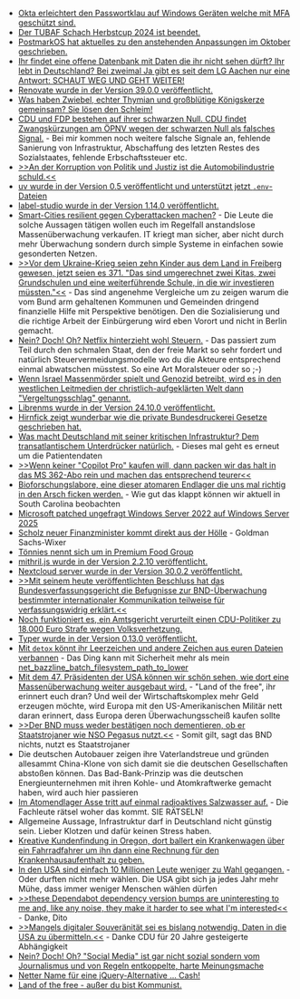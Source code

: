 * [Okta erleichtert den Passwortklau auf Windows Geräten welche mit MFA geschützt sind.](https://blog.fefe.de/?ts=99d66c74)
* [Der TUBAF Schach Herbstcup 2024 ist beendet.](https://www.tubaf.plus/post/das-war-der-erste-tubaf-schach-herbstcup-2024)
* [PostmarkOS hat aktuelles zu den anstehenden Anpassungen im Oktober geschrieben.](https://postmarketos.org/blog/2024/11/04/pmOS-update-2024-10/)
* [Ihr findet eine offene Datenbank mit Daten die ihr nicht sehen dürft? Ihr lebt in Deutschland? Bei zweimal Ja gibt es seit dem LG Aachen nur eine Antwort: SCHAUT WEG UND GEHT WEITER!](https://blog.fefe.de/?ts=99d611bd)
* [Renovate wurde in der Version 39.0.0 veröffentlicht.](https://blog.fefe.de/?ts=99d611bd)
* [Was haben Zwiebel, echter Thymian und großblütige Königskerze gemeinsam? Sie lösen den Schleim!](https://www.kostbarenatur.net/schleimloesende-hausmittel/)
* [CDU und FDP bestehen auf ihrer schwarzen Null. CDU findet Zwangskürzungen am ÖPNV wegen der schwarzen Null als falsches Signal.](https://blog.fefe.de/?ts=99d62358) - Bei mir kommen noch weitere falsche Signale an, fehlende Sanierung von Infrastruktur, Abschaffung des letzten Restes des Sozialstaates, fehlende Erbschaftssteuer etc.
* [>>An der Korruption von Politik und Justiz ist die Automobilindustrie schuld.<<](https://blog.fefe.de/?ts=99d61f26)
* [uv wurde in der Version 0.5 veröffentlicht und unterstützt jetzt `.env`-Dateien](https://github.com/astral-sh/uv/releases/tag/0.5)
* [label-studio wurde in der Version 1.14.0 veröffentlicht.](https://github.com/HumanSignal/label-studio/releases/tag/1.14.0)
* [Smart-Cities resilient gegen Cyberattacken machen?](https://www.borncity.com/blog/2024/11/05/smart-cities-gegen-cyberattacken-resilient-machen/) - Die Leute die solche Aussagen tätigen wollen euch im Regelfall anstandslose Massenüberwachung verkaufen. IT kriegt man sicher, aber nicht durch mehr Überwachung sondern durch simple Systeme in einfachen sowie gesonderten Netzen.
* [>>Vor dem Ukraine-Krieg seien zehn Kinder aus dem Land in Freiberg gewesen, jetzt seien es 371. "Das sind umgerechnet zwei Kitas, zwei Grundschulen und eine weiterführende Schule, in die wir investieren müssten."<<](https://www.mdr.de/nachrichten/sachsen/chemnitz/freiberg/treffen-buergermeister-mittelsachsen-migration-100.html) - Das sind angenehme Vergleiche um zu zeigen warum die vom Bund arm gehaltenen Kommunen und Gemeinden dringend finanzielle Hilfe mit Perspektive benötigen. Den die Sozialisierung und die richtige Arbeit der Einbürgerung wird eben Vorort und nicht in Berlin gemacht.
* [Nein? Doch! Oh? Netflix hinterzieht wohl Steuern.](https://blog.fefe.de/?ts=99d4f229) - Das passiert zum Teil durch den schmalen Staat, den der freie Markt so sehr fordert und natürlich Steuervermeidungsmodelle wo du die Akteure entsprechend einmal abwatschen müsstest. So eine Art Moralsteuer oder so ;-)
* [Wenn Israel Massenmörder spielt und Genozid betreibt, wird es in den westlichen Leitmedien der christlich-aufgeklärten Welt dann "Vergeltungsschlag" genannt.](https://blog.fefe.de/?ts=99d4d01c)
* [Librenms wurde in der Version 24.10.0 veröffentlicht.](https://github.com/librenms/librenms/releases/tag/24.10.0)
* [Hirnfick zeigt wunderbar wie die private Bundesdruckerei Gesetze geschrieben hat.](https://tuxproject.de/blog/2024/11/liegengebliebenes-vom-5-november-2024/)
* [Was macht Deutschland mit seiner kritischen Infrastruktur? Dem transatlantischem Unterdrücker natürlich.](https://www.borncity.com/blog/2024/11/05/us-finanzinvestor-will-klinik-software-spezialist-nexus-ag-uebernehmen/) - Dieses mal geht es erneut um die Patientendaten
* [>>Wenn keiner "Copilot Pro" kaufen will, dann packen wir das halt in das MS 362-Abo rein und machen das entsprechend teurer<<](https://blog.fefe.de/?ts=99d27d7a)
* [Bioforschungslabore, eine dieser atomaren Endlager die uns mal richtig in den Arsch ficken werden.](https://blog.fefe.de/?ts=99d274cb) - Wie gut das klappt können wir aktuell in South Carolina beobachten
* [Microsoft patched ungefragt Windows Server 2022 auf Windows Server 2025](https://blog.fefe.de/?ts=99d2711c)
* [Scholz neuer Finanzminister kommt direkt aus der Hölle](https://blog.fefe.de/?ts=99d24f3e) - Goldman Sachs-Wixer
* [Tönnies nennt sich um in Premium Food Group](https://blog.fefe.de/?ts=99d5a613)
* [mithril.js wurde in der Version 2.2.10 veröffentlicht.](https://github.com/MithrilJS/mithril.js/releases/tag/v2.2.10)
* [Nextcloud server wurde in der Version 30.0.2 veröffentlicht.](https://github.com/nextcloud/server/releases/tag/v30.0.2)
* [>>Mit seinem heute veröffentlichten Beschluss hat das Bundesverfassungsgericht die Befugnisse zur BND-Überwachung bestimmter internationaler Kommunikation teilweise für verfassungswidrig erklärt.<<](https://netzpolitik.org/2024/verfassungswidrig-bnd-muss-kommunikations-ueberwachung-einschraenken/)
* [Noch funktioniert es, ein Amtsgericht verurteilt einen CDU-Politiker zu 18.000 Euro Strafe wegen Volksverhetzung.](https://blog.fefe.de/?ts=99d31704)
* [Typer wurde in der Version 0.13.0 veröffentlicht.](https://github.com/fastapi/typer/releases/tag/0.13.0)
* [Mit `detox` könnt ihr Leerzeichen und andere Zeichen aus euren Dateien verbannen](https://www.putorius.net/linux-detox-clean-up-filenames-with-space-and-special-characters.html) - Das Ding kann mit Sicherheit mehr als mein [net_bazzline_batch_filesystem_path_to_lower](https://github.com/stevleibelt/shell_config/blob/master/_source/function/function.sh#L186)
* [Mit dem 47. Präsidenten der USA können wir schön sehen, wie dort eine Massenüberwachung weiter ausgebaut wird.](https://netzpolitik.org/2024/us-praesidentschaft-was-trump-mit-dem-tech-sektor-anstellen-koennte/) - "Land of the free", ihr erinnert euch dran? Und weil der Wirtschaftskomplex mehr Geld erzeugen möchte, wird Europa mit den US-Amerikanischen Militär nett daran erinnert, dass Europa deren Überwachungsscheiß kaufen sollte
* [>>Der BND muss weder bestätigen noch dementieren, ob er Staatstrojaner wie NSO Pegasus nutzt.<<](https://netzpolitik.org/2024/bundesverwaltungsgericht-bnd-darf-zu-staatstrojanern-wie-pegasus-schweigen/) - Somit gilt, sagt das BND nichts, nutzt es Staatstrojaner
* Die deutschen Autobauer zeigen ihre Vaterlandstreue und gründen allesammt China-Klone von sich damit sie die deutschen Gesellschaften abstoßen können. Das Bad-Bank-Prinzip was die deutschen Energieunternehmen mit ihren Kohle- und Atomkraftwerke gemacht haben, wird auch hier passieren
* [Im Atomendlager Asse tritt auf einmal radioaktives Salzwasser auf.](https://blog.fefe.de/?ts=99d1f94a) - Die Fachleute rätsel woher das kommt. SIE RÄTSELN!
* Allgemeine Aussage, Infrastruktur darf in Deutschland nicht günstig sein. Lieber Klotzen und dafür keinen Stress haben.
* [Kreative Kundenfindung in Oregon, dort ballert ein Krankenwagen über ein Fahrradfahrer um ihn dann eine Rechnung für den Krankenhausaufenthalt zu geben.](https://blog.fefe.de/?ts=99d1f882)
* [In den USA sind einfach 10 Millionen Leute weniger zu Wahl gegangen.](https://blog.fefe.de/?ts=99d0d777) - Oder durften nicht mehr wählen. Die USA gibt sich ja jedes Jahr mehr Mühe, dass immer weniger Menschen wählen dürfen
* [>>these Dependabot dependency version bumps are uninteresting to me and, like any noise, they make it harder to see what I'm interested<<](https://utcc.utoronto.ca/~cks/space/blog/programming/GitLogSkippingDependabotCommits) - Danke, Dito
* [>>Mangels digitaler Souveränität sei es bislang notwendig, Daten in die USA zu übermitteln.<<](https://www.borncity.com/blog/2024/11/09/eingelockt-deutschlands-fatale-digitale-abhaengigkeit-raecht-sich/) - Danke CDU für 20 Jahre gesteigerte Abhängigkeit
* [Nein? Doch! Oh? "Social Media" ist gar nicht sozial sondern vom Journalismus und von Regeln entkoppelte, harte Meinungsmache](https://netzpolitik.org/2024/lehren-aus-dem-us-wahlkampf-soziale-medien-gehoeren-nicht-in-die-hand-von-milliardaeren-und-konzernen/)
* [Netter Name für eine jQuery-Alternative ... Cash!](https://github.com/fabiospampinato/cash)
* [Land of the free - außer du bist Kommunist.](https://tuxproject.de/blog/2024/11/ein-gespenst-geht-um-in-texas/)
